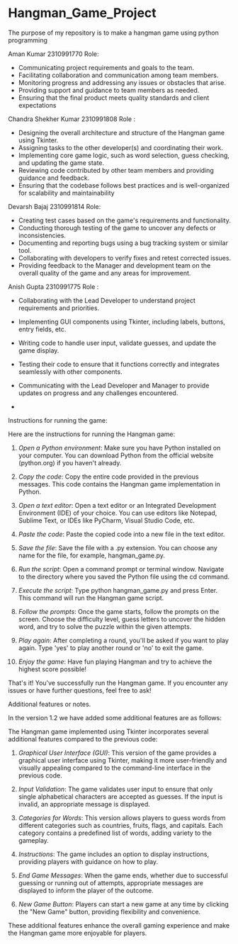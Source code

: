# Hangman_Game_Project
The purpose of my repository is to make a hangman game using python programming

Aman Kumar 2310991770
Role:
   - Communicating project requirements and goals to the team.
   - Facilitating collaboration and communication among team members.
   - Monitoring progress and addressing any issues or obstacles that arise.
   - Providing support and guidance to team members as needed.
   - Ensuring that the final product meets quality standards and client expectations

Chandra Shekher Kumar 2310991808
Role :
   - Designing the overall architecture and structure of the Hangman game using Tkinter.
   - Assigning tasks to the other developer(s) and coordinating their work.
   - Implementing core game logic, such as word selection, guess checking, and updating the game state.
   - Reviewing code contributed by other team members and providing guidance and feedback.
   - Ensuring that the codebase follows best practices and is well-organized for scalability and maintainability

Devarsh Bajaj 2310991814
Role:
   - Creating test cases based on the game's requirements and functionality.
   - Conducting thorough testing of the game to uncover any defects or inconsistencies.
   - Documenting and reporting bugs using a bug tracking system or similar tool.
   - Collaborating with developers to verify fixes and retest corrected issues.
   - Providing feedback to the Manager and development team on the overall quality of the game and any areas for improvement.

Anish Gupta 2310991775
Role :
   - Collaborating with the Lead Developer to understand project requirements and priorities.
   - Implementing GUI components using Tkinter, including labels, buttons, entry fields, etc.
   - Writing code to handle user input, validate guesses, and update the game display.
   - Testing their code to ensure that it functions correctly and integrates seamlessly with other components.
   - Communicating with the Lead Developer and Manager to provide updates on progress and any challenges encountered.

   - 



Instructions for running the game:

Here are the instructions for running the Hangman game:

1. *Open a Python environment*: Make sure you have Python installed on your computer. You can download Python from the official website (python.org) if you haven't already.

2. *Copy the code*: Copy the entire code provided in the previous messages. This code contains the Hangman game implementation in Python.

3. *Open a text editor*: Open a text editor or an Integrated Development Environment (IDE) of your choice. You can use editors like Notepad, Sublime Text, or IDEs like PyCharm, Visual Studio Code, etc.

4. *Paste the code*: Paste the copied code into a new file in the text editor.

5. *Save the file*: Save the file with a .py extension. You can choose any name for the file, for example, hangman_game.py.

6. *Run the script*: Open a command prompt or terminal window. Navigate to the directory where you saved the Python file using the cd command.

7. *Execute the script*: Type python hangman_game.py and press Enter. This command will run the Hangman game script.

8. *Follow the prompts*: Once the game starts, follow the prompts on the screen. Choose the difficulty level, guess letters to uncover the hidden word, and try to solve the puzzle within the given attempts.

9. *Play again*: After completing a round, you'll be asked if you want to play again. Type 'yes' to play another round or 'no' to exit the game.

10. *Enjoy the game*: Have fun playing Hangman and try to achieve the highest score possible!

That's it! You've successfully run the Hangman game. If you encounter any issues or have further questions, feel free to ask!




Additional features or notes.


In the version 1.2 we have added some additional features are as follows:


The Hangman game implemented using Tkinter incorporates several additional features compared to the previous code:


1. *Graphical User Interface (GUI)*: This version of the game provides a graphical user interface using Tkinter, making it more user-friendly and visually appealing compared to the command-line interface in the previous code.

2. *Input Validation*: The game validates user input to ensure that only single alphabetical characters are accepted as guesses. If the input is invalid, an appropriate message is displayed.

3. *Categories for Words*: This version allows players to guess words from different categories such as countries, fruits, flags, and capitals. Each category contains a predefined list of words, adding variety to the gameplay.

4. *Instructions*: The game includes an option to display instructions, providing players with guidance on how to play.

5. *End Game Messages*: When the game ends, whether due to successful guessing or running out of attempts, appropriate messages are displayed to inform the player of the outcome.

6. *New Game Button*: Players can start a new game at any time by clicking the "New Game" button, providing flexibility and convenience.

These additional features enhance the overall gaming experience and make the Hangman game more enjoyable for players.

